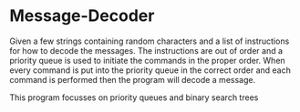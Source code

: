 # Message-Decoder

Given a few strings containing random characters and a list of instructions for how to decode the 
messages. The instructions are out of order and a priority queue is used to initiate the commands in 
the proper order. When every command is put into the priority queue in the correct order and each 
command is performed then the program will decode a message.

This program focusses on priority queues and binary search trees
